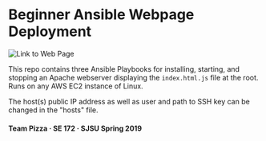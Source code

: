 # Beginner Ansible Webpage Deployment

![Link to Web Page](http://ec2-54-89-252-57.compute-1.amazonaws.com/)

This repo contains three Ansible Playbooks for installing, starting, and stopping an Apache webserver displaying the `index.html.js` file at the root. Runs on any AWS EC2 instance of Linux.

The host(s) public IP address as well as user and path to SSH key can be changed in the "hosts" file.

#### Team Pizza · SE 172 · SJSU Spring 2019
